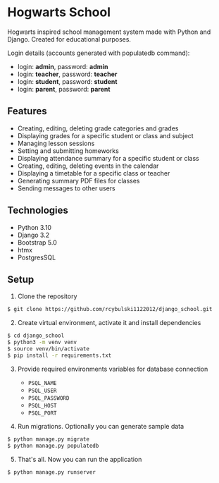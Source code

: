 # Hogwarts School
Hogwarts inspired school management system made with Python and Django.
Created for educational purposes.

Login details (accounts generated with populatedb command):
* login: **admin**, password: **admin**
* login: **teacher**, password: **teacher**
* login: **student**, password: **student**
* login: **parent**, password: **parent**

## Features
* Creating, editing, deleting grade categories and grades
* Displaying grades for a specific student or class and subject
* Managing lesson sessions
* Setting and submitting homeworks
* Displaying attendance summary for a specific student or class
* Creating, editing, deleting events in the calendar
* Displaying a timetable for a specific class or teacher
* Generating summary PDF files for classes
* Sending messages to other users

## Technologies
* Python 3.10
* Django 3.2
* Bootstrap 5.0
* htmx
* PostgresSQL

## Setup
1. Clone the repository
```sh
$ git clone https://github.com/rcybulski1122012/django_school.git
```
2. Create virtual environment, activate it and install dependencies
```sh
$ cd django_school
$ python3 -m venv venv
$ source venv/bin/activate
$ pip install -r requirements.txt
```
3. Provide required environments variables for database connection
   * `PSQL_NAME`
   * `PSQL_USER`
   * `PSQL_PASSWORD`
   * `PSQL_HOST`
   * `PSQL_PORT`

4. Run migrations. Optionally you can generate sample data
```sh
$ python manage.py migrate
$ python manage.py populatedb
```

5. That's all. Now you can run the application
```sh
$ python manage.py runserver
```
